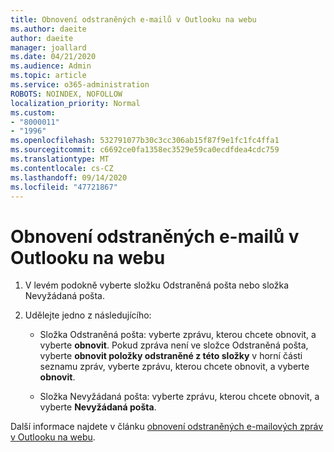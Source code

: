 ```yaml
---
title: Obnovení odstraněných e-mailů v Outlooku na webu
ms.author: daeite
author: daeite
manager: joallard
ms.date: 04/21/2020
ms.audience: Admin
ms.topic: article
ms.service: o365-administration
ROBOTS: NOINDEX, NOFOLLOW
localization_priority: Normal
ms.custom:
- "8000011"
- "1996"
ms.openlocfilehash: 532791077b30c3cc306ab15f87f9e1fc1fc4ffa1
ms.sourcegitcommit: c6692ce0fa1358ec3529e59ca0ecdfdea4cdc759
ms.translationtype: MT
ms.contentlocale: cs-CZ
ms.lasthandoff: 09/14/2020
ms.locfileid: "47721867"
---
```

# <a name="recover-deleted-email-in-outlook-on-the-web"></a>Obnovení odstraněných e-mailů v Outlooku na webu

1. V levém podokně vyberte složku Odstraněná pošta nebo složka Nevyžádaná pošta.

2. Udělejte jedno z následujícího:

    - Složka Odstraněná pošta: vyberte zprávu, kterou chcete obnovit, a vyberte **obnovit**. Pokud zpráva není ve složce Odstraněná pošta, vyberte **obnovit položky odstraněné z této složky** v horní části seznamu zpráv, vyberte zprávu, kterou chcete obnovit, a vyberte **obnovit**.

    - Složka Nevyžádaná pošta: vyberte zprávu, kterou chcete obnovit, a vyberte **Nevyžádaná pošta**.

Další informace najdete v článku [obnovení odstraněných e-mailových zpráv v Outlooku na webu](https://support.office.com/article/a8ca78ac-4721-4066-95dd-571842e9fb11).